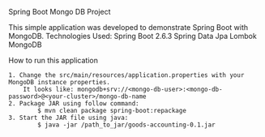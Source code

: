 Spring Boot Mongo DB Project

This simple application was developed to demonstrate Spring Boot with MongoDB.
Technologies Used:
    Spring Boot 2.6.3
    Spring Data Jpa
    Lombok
    MongoDB

How to run this application

    1. Change the src/main/resources/application.properties with your MongoDB instance properties.
        It looks like: mongodb+srv://<mongo-db-user>:<mongo-db-password>@<your-cluster>/mongo-db-name
    2. Package JAR using follow command:
            $ mvn clean package spring-boot:repackage
    3. Start the JAR file using java:
            $ java -jar /path_to_jar/goods-accounting-0.1.jar